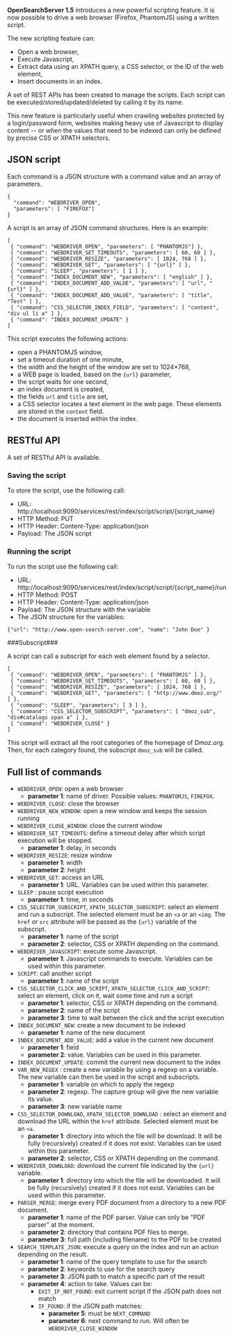 **OpenSearchServer 1.5** introduces a new powerful scripting feature. It is now possible to drive a web browser (Firefox, PhantomJS) using a written script.

The new scripting feature can:

* Open a web browser,
* Execute Javascript,
* Extract data using an XPATH query, a CSS selector, or the ID of the web element,
* Insert documents in an index.

A set of REST APIs has been created to manage the scripts. Each script can be executed/stored/updated/deleted by calling it by its name.

This new feature is particularly useful when crawling websites protected by a login/password form, websites making heavy use of Javascript to display content -- or when the values that need to be indexed can only be defined by precise CSS or XPATH selectors.

 

## JSON script

Each command is a JSON structure with a command value and an array of parameters.


    {
      "command": "WEBDRIVER_OPEN",
      "parameters": [ "FIREFOX"]
    }

A script is an array of JSON command structures. Here is an example:


    [
     { "command": "WEBDRIVER_OPEN", "parameters": [ "PHANTOMJS"] },
     { "command": "WEBDRIVER_SET_TIMEOUTS", "parameters": [ 60, 60 ] },
     { "command": "WEBDRIVER_RESIZE", "parameters": [ 1024, 768 ] },
     { "command": "WEBDRIVER_GET", "parameters": [ "{url}" ] },
     { "command": "SLEEP", "parameters": [ 1 ] },
     { "command": "INDEX_DOCUMENT_NEW", "parameters": [ "english" ] },
     { "command": "INDEX_DOCUMENT_ADD_VALUE", "parameters": [ "url", "{url}" ] },
     { "command": "INDEX_DOCUMENT_ADD_VALUE", "parameters": [ "title", "Test" ] },
     { "command": "CSS_SELECTOR_INDEX_FIELD", "parameters": [ "content", "div ul li a" ] },
     { "command": "INDEX_DOCUMENT_UPDATE" }
    ]

This script executes the following actions:

* open a PHANTOMJS window,
* set a timeout duration of one minute,
* the width and the height of the window are set to 1024×768,
* a WEB page is loaded, based on the `{url}` parameter,
* the script waits for one second,
* an index document is created,
* the fields `url` and `title` are set,
* a CSS selector locates a text element in the web page. These elements are stored in the `content` field.
* the document is inserted within the index.

## RESTful API

A set of RESTful API is available.

### Saving the script

To store the script, use the following call:

* URL: http://localhost:9090/services/rest/index/script/script/{script_name}
* HTTP Method: PUT
* HTTP Header: Content-Type: application/json
* Payload: The JSON script

### Running the script

To run the script use the following call:

* URL: http://localhost:9090/services/rest/index/script/script/{script_name}/run
* HTTP Method: POST
* HTTP Header: Content-Type: application/json
* Payload: The JSON structure with the variable
* The JSON structure for the variables:

`{"url": "http://www.open-search-server.com", "name": "John Doe" }`

###Subscript###

A script can call a subscript for each web element found by a selector.

  
    [
     { "command": "WEBDRIVER_OPEN", "parameters": [ "PHANTOMJS" ] },
     { "command": "WEBDRIVER_SET_TIMEOUTS", "parameters": [ 60, 60 ] },
     { "command": "WEBDRIVER_RESIZE", "parameters": [ 1024, 768 ] },
     { "command": "WEBDRIVER_GET", "parameters": [ "http://www.dmoz.org/" ] },
     { "command": "SLEEP", "parameters": [ 3 ] },
     { "command": "CSS_SELECTOR_SUBSCRIPT", "parameters": [ "dmoz_sub", "div#catalogs span a" ] },
     { "command": "WEBDRIVER_CLOSE" }
    ]

This script will extract all the root categories of the homepage of Dmoz.org. Then, for each category found, the subscript `dmoz_sub` will be called.

## Full list of commands

* `WEBDRIVER_OPEN`: open a web browser
	* **parameter 1**: name of driver. Possible values: `PHANTOMJS`, `FIREFOX`.
* `WEBDRIVER_CLOSE`: close the browser
* `WEBDRIVER_NEW_WINDOW`: open a new window and keeps the session running
* `WEBDRIVER_CLOSE_WINDOW`: close the current window
* `WEBDRIVER_SET_TIMEOUTS`: define a timeout delay after which script execution will be stopped.
	* **parameter 1**: delay, in seconds
* `WEBDRIVER_RESIZE`: resize window
	* **parameter 1**: width
	* **parameter 2**: height
* `WEBDRIVER_GET`: access an URL
	* **parameter 1**: URL. Variables can be used within this parameter.
* `SLEEP` : pause script execution
	* **parameter 1**: time, in seconds
* `CSS_SELECTOR_SUBSCRIPT`, `XPATH_SELECTOR_SUBSCRIPT`: select an element and run a subscript. The selected element must be an `<a` or an `<img`. The `href` or `src` attribute will be passed as the `{url}` variable of the subscript.
	* **parameter 1**: name of the script  
	* **parameter 2**: selector, CSS or XPATH depending on the command.
* `WEBDRIVER_JAVASCRIPT`: execute some Javascript.
	* **parameter 1**: Javascript commands to execute. Variables can be used within this parameter.
* `SCRIPT`: call another script
	* **parameter 1**: name of the script
* `CSS_SELECTOR_CLICK_AND_SCRIPT`, `XPATH_SELECTOR_CLICK_AND_SCRIPT`: select an element, click on it, wait some time and run a script
	* **parameter 1**: selector, CSS or XPATH depending on the command.
	* **parameter 2**: name of the script
	* **parameter 3**: time to wait between the click and the script execution
* `INDEX_DOCUMENT_NEW`: create a new document to be indexed
	* **parameter 1**: name of the new document
* `INDEX_DOCUMENT_ADD_VALUE`: add a value in the current new document
	* **parameter 1**: field
	* **parameter 2**: value. Variables can be used in this parameter.
* `INDEX_DOCUMENT_UPDATE`: commit the current new document to the index
* `VAR_NEW_REGEX` : create a new variable by using a regexp on a variable. The new variable can then be used in the script and subscripts.
	* **parameter 1**: variable on which to apply the regexp
	* **parameter 2**: regexp. The capture group will give the new variable its value.
	* **parameter 3**: new variable name
* `CSS_SELECTOR_DOWNLOAD`, `XPATH_SELECTOR_DOWNLOAD` : select an element and download the URL within the `href` attribute. Selected element must be an `<a`.
	* **parameter 1**: directory into which the file will be download. It will be fully (recursively) created if it does not exist. Variables can be used within this parameter.
	* **parameter 2**: selector, CSS or XPATH depending on the command.
* `WEBDRIVER_DOWNLOAD`: download the current file indicated by the `{url}` variable.
	* **parameter 1**: directory into which the file will be downloaded. It will be fully (recursively) created if it does not exist. Variables can be used within this parameter.
* `PARSER_MERGE`: merge every PDF document from a directory to a new PDF document.
	* **parameter 1**: name of the PDF parser. Value can only be "PDF parser" at the moment.
	* **parameter 2**: directory that contains PDF files to merge.
	* **parameter 3**: full path (including filename) to the PDF to be created
* `SEARCH_TEMPLATE_JSON`: execute a query on the index and run an action depending on the result.
	* **parameter 1**: name of the query template to use for the search
	* **parameter 2**: keywords to use for the search query
	* **parameter 3**: JSON path to match a specific part of the result
	* **parameter 4**: action to take. Values can be:
		* `EXIT_IF_NOT_FOUND`: exit current script if the JSON path does not match
		* `IF_FOUND`: if the JSON path matches:
			* **parameter 5**: must be `NEXT_COMMAND`
			* **parameter 6**: next command to run. Will often be `WEBDRIVER_CLOSE_WINDOW`